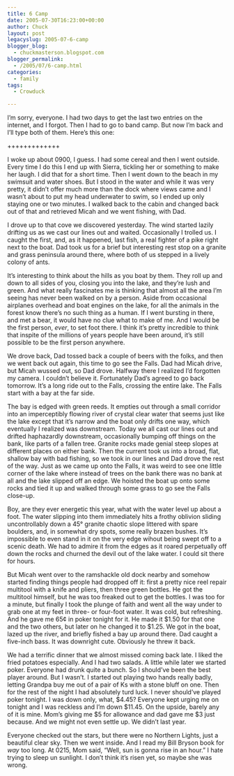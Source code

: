 ```yaml
---
title: 6 Camp
date: 2005-07-30T16:23:00+00:00
author: Chuck
layout: post
legacyslug: 2005-07-6-camp
blogger_blog:
  - chuckmasterson.blogspot.com
blogger_permalink:
  - /2005/07/6-camp.html
categories:
  - family
tags:
  - Crowduck

---
```

I’m sorry, everyone. I had two days to get the last two entries on the
internet, and I forgot. Then I had to go to band camp. But now I’m back and
I’ll type both of them. Here’s this one:

+++++++++++++

I woke up about 0900, I guess. I had some cereal and then I went outside. Every
time I do this I end up with Sierra, tickling her or something to make her
laugh. I did that for a short time. Then I went down to the beach in my
swimsuit and water shoes. But I stood in the water and while it was very
pretty, it didn’t offer much more than the dock where views came and I wasn’t
about to put my head underwater to swim, so I ended up only staying one or two
minutes. I walked back to the cabin and changed back out of that and retrieved
Micah and we went fishing, with Dad.

I drove up to that cove we discovered yesterday. The wind started lazily
drifting us as we cast our lines out and waited. Occasionally I trolled us. I
caught the first, and, as it happened, last fish, a real fighter of a pike
right next to the boat. Dad took us for a brief but interesting rest stop on a
granite and grass peninsula around there, where both of us stepped in a lively
colony of ants.

It’s interesting to think about the hills as you boat by them. They roll up and
down to all sides of you, closing you into the lake, and they’re lush and
green. And what really fascinates me is thinking that almost all the area I’m
seeing has never been walked on by a person. Aside from occasional airplanes
overhead and boat engines on the lake, for all the animals in the forest know
there’s no such thing as a human. If I went bursting in there, and met a bear,
it would have no clue what to make of me. And I would be the first person,
_ever_, to set foot there. I think it’s pretty incredible to think that inspite
of the millions of years people have been around, it’s still possible to be the
first person anywhere.

We drove back, Dad tossed back a couple of beers with the folks, and then we
went back out again, this time to go see the Falls. Dad had Micah drive, but
Micah wussed out, so Dad drove. Halfway there I realized I’d forgotten my
camera. I couldn’t believe it. Fortunately Dad’s agreed to go back tomorrow.
It’s a long ride out to the Falls, crossing the entire lake. The Falls start
with a bay at the far side. 

The bay is edged with green reeds. It empties out through a small corridor into
an imperceptibly flowing river of crystal clear water that seems just like the
lake except that it’s narrow and the boat only drifts one way, which eventually
I realized was downstream. Today we all cast our lines out and drifted
haphazardly downstream, occasionally bumping off things on the bank, like parts
of a fallen tree. Granite rocks made genial steep slopes at different places on
either bank. Then the current took us into a broad, flat, shallow bay with bad
fishing, so we took in our lines and Dad drove the rest of the way. Just as we
came up onto the Falls, it was weird to see one little corner of the lake where
instead of trees on the bank there was no bank at all and the lake slipped off
an edge. We hoisted the boat up onto some rocks and tied it up and walked
through some grass to go see the Falls close-up. 

Boy, are they ever energetic this year, what with the water level up about a
foot. The water slipping into them immediately hits a frothy oblivion sliding
uncontrollably down a 45° granite chaotic slope littered with spare boulders,
and, in somewhat dry spots, some really brazen bushes. It’s impossible to even
stand in it on the very edge wihout being swept off to a scenic death. We had
to admire it from the edges as it roared perpetually off down the rocks and
churned the devil out of the lake water. I could sit there for hours.

But Micah went over to the ramshackle old dock nearby and somehow started
finding things people had dropped off it: first a pretty nice reel repair
multitool with a knife and pliers, then three green bottles. He got the
multitool himself, but he was too freaked out to get the bottles. I was too for
a minute, but finally I took the plunge of faith and went all the way under to
grab one at my feet in three- or four-foot water. It was cold, but refreshing.
And he gave me 65¢ in poker tonight for it. He made it $1.50 for that one and
the two others, but later on he changed it to $1.25. We got in the boat, lazed
up the river, and briefly fished a bay up around there. Dad caught a five-inch
bass. It was downright cute. Obviously he threw it back.

We had a terrific dinner that we almost missed coming back late. I liked the
fried potatoes especially. And I had two salads. A little while later we
started poker. Everyone had drunk quite a bunch. So I should’ve been the best
player around. But I wasn’t. I started out playing two hands really badly,
letting Grandpa buy me out of a pair of Ks with a stone bluff on one. Then for
the rest of the night I had absolutely turd luck. I never should’ve played
poker tonight. I was down only, what, $4.45? Everyone kept urging me on tonight
and I was reckless and I’m down $11.45. On the upside, barely any of it is
mine. Mom’s giving me $5 for allowance and dad gave me $3 just because. And we
might not even settle up. We didn’t last year.

Everyone checked out the stars, but there were no Northern Lights, just a
beautiful clear sky. Then we went inside. And I read my Bill Bryson book for
_way_ too long. At 0215, Mom said, “Well, sun is gonna rise in an hour.” I hate
trying to sleep un sunlight. I don’t think it’s risen yet, so maybe she was
wrong.
